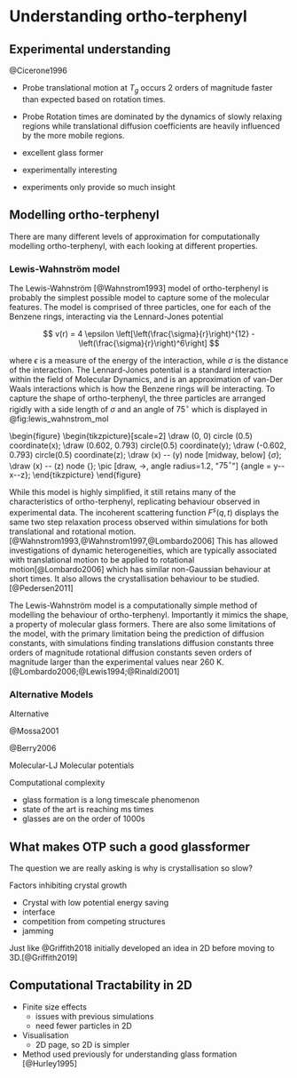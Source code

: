 # Understanding ortho-terphenyl

## Experimental understanding

@Cicerone1996

- Probe translational motion at $T_g$ occurs 2 orders of magnitude faster than expected
based on rotation times.
- Probe Rotation times are dominated by the dynamics of slowly relaxing regions while
  translational diffusion coefficients are heavily influenced by the more mobile
  regions.

- excellent glass former
- experimentally interesting
- experiments only provide so much insight

## Modelling ortho-terphenyl

There are many different levels of approximation
for computationally modelling ortho-terphenyl,
with each looking at different properties.

### Lewis-Wahnström model

The Lewis-Wahnström [@Wahnstrom1993] model of ortho-terphenyl
is probably the simplest possible model to capture
some of the molecular features.
The model is comprised of three particles,
one for each of the Benzene rings,
interacting via the Lennard-Jones potential

$$ v(r) = 4 \epsilon \left[\left(\frac{\sigma}{r}\right)^{12} - \left(\frac{\sigma}{r}\right)^6\right] $$

where $\epsilon$ is a measure of the energy of the interaction,
while $\sigma$ is the distance of the interaction.
The Lennard-Jones potential is a standard interaction
within the field of Molecular Dynamics,
and is an approximation of van-Der Waals interactions
which is how the Benzene rings will be interacting.
To capture the shape of ortho-terphenyl,
the three particles are arranged rigidly
with a side length of $\sigma$ and an angle of $75^\circ$
which is displayed in @fig:lewis_wahnstrom_mol

\begin{figure}
    \begin{tikzpicture}[scale=2]
        \draw (0, 0) circle (0.5) coordinate(x);
        \draw (0.602, 0.793) circle(0.5) coordinate(y);
        \draw (-0.602, 0.793) circle(0.5) coordinate(z);
        \draw (x) -- (y) node [midway, below] {$\sigma$};
        \draw (x) -- (z) node {};
        \pic [draw, ->, angle radius=1.2, "$75^\circ$"] {angle = y--x--z};
    \end{tikzpicture}
\end{figure}

While this model is highly simplified,
it still retains many of the characteristics of ortho-terphenyl,
replicating behaviour observed in experimental data.
The incoherent scattering function $F^s(q, t)$
displays the same two step relaxation process
observed within simulations
for both translational and rotational motion.[@Wahnstrom1993,@Wahnstrom1997,@Lombardo2006]
This has allowed investigations of dynamic heterogeneities,
which are typically associated with translational motion
to be applied to rotational motion[@Lombardo2006]
which has similar non-Gaussian behaviour at short times.
It also allows the crystallisation behaviour to be studied. [@Pedersen2011]

The Lewis-Wahnström model is a computationally simple method
of modelling the behaviour of ortho-terphenyl.
Importantly it mimics the shape,
a property of molecular glass formers.
There are also some limitations of the model,
with the primary limitation being
the prediction of diffusion constants,
with simulations finding
translations diffusion constants three orders of magnitude
rotational diffusion constants seven orders of magnitude
larger than the experimental values near 260 K. [@Lombardo2006;@Lewis1994;@Rinaldi2001]

### Alternative Models

Alternative

@Mossa2001

@Berry2006

Molecular-LJ
Molecular potentials

Computational complexity

- glass formation is a long timescale phenomenon
- state of the art is reaching ms times
- glasses are on the order of 1000s

## What makes OTP such a good glassformer

The question we are really asking is why is crystallisation so slow?

Factors inhibiting crystal growth

- Crystal with low potential energy saving
- interface
- competition from competing structures
- jamming

Just like @Griffith2018 initially developed an idea in 2D
before moving to 3D.[@Griffith2019]

## Computational Tractability in 2D

- Finite size effects
    - issues with previous simulations
    - need fewer particles in 2D
- Visualisation
    - 2D page, so 2D is simpler
- Method used previously for understanding glass formation [@Hurley1995]
